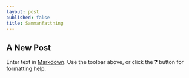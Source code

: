 ```yaml
---
layout: post
published: false
title: Sammanfattning
---
```


## A New Post

Enter text in [Markdown](http://daringfireball.net/projects/markdown/). Use the toolbar above, or click the **?** button for formatting help.
